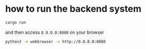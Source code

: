 # how to run the backend system

```bash
cargo run
```

and then access `0.0.0.0:8080` on your browser

```bash
python3 -m webbrowser -n http://0.0.0.0:8080
```